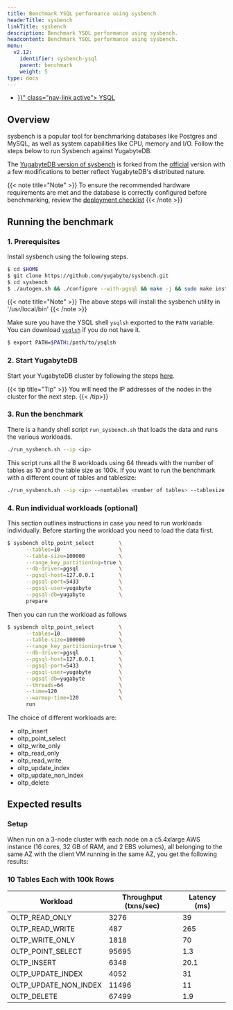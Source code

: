 ```yaml
---
title: Benchmark YSQL performance using sysbench
headerTitle: sysbench
linkTitle: sysbench
description: Benchmark YSQL performance using sysbench.
headcontent: Benchmark YSQL performance using sysbench.
menu:
  v2.12:
    identifier: sysbench-ysql
    parent: benchmark
    weight: 5
type: docs
---
```

<ul class="nav nav-tabs-alt nav-tabs-yb">

  <li >
    <a href="{{< relref "./sysbench-ysql.md" >}}" class="nav-link active">
      <i class="icon-postgres" aria-hidden="true"></i>
      YSQL
    </a>
  </li>

</ul>

## Overview
sysbench is a popular tool for benchmarking databases like Postgres and MySQL, as well as system capabilities like CPU, memory and I/O. Follow the steps below to run Sysbench against YugabyteDB.

The [YugabyteDB version of sysbench](https://github.com/yugabyte/sysbench) is forked from the [official](https://github.com/akopytov/sysbench) version with a few modifications to better reflect YugabyteDB's distributed nature.

{{< note title="Note" >}}
To ensure the recommended hardware requirements are met and the database is correctly configured before benchmarking, review the [deployment checklist](../../deploy/checklist/)
{{< /note >}}

## Running the benchmark

### 1. Prerequisites

Install sysbench using the following steps.

```sh
$ cd $HOME
$ git clone https://github.com/yugabyte/sysbench.git
$ cd sysbench
$ ./autogen.sh && ./configure --with-pgsql && make -j && sudo make install
```

{{< note title="Note" >}}
The above steps will install the sysbench utility in '/usr/local/bin'
{{< /note >}}

Make sure you have the YSQL shell `ysqlsh` exported to the `PATH` variable. You can download [`ysqlsh`](https://download.yugabyte.com/) if you do not have it.
```sh
$ export PATH=$PATH:/path/to/ysqlsh
```

### 2. Start YugabyteDB
Start your YugabyteDB cluster by following the steps [here](../../deploy/manual-deployment/).

{{< tip title="Tip" >}}
You will need the IP addresses of the nodes in the cluster for the next step.
{{< /tip>}}

### 3. Run the benchmark
There is a handy shell script `run_sysbench.sh` that loads the data and runs the various workloads.
```sh
./run_sysbench.sh --ip <ip>
```
This script runs all the 8 workloads using 64 threads with the number of tables as 10 and the table size as 100k. If you want to run the benchmark with a different count of tables and tablesize:
```sh
./run_sysbench.sh --ip <ip> --numtables <number of tables> --tablesize <number of rows in each table>
```

### 4. Run individual workloads (optional)

This section outlines instructions in case you need to run workloads individually. Before starting the workload you need to load the data first.

```sh
$ sysbench oltp_point_select        \
      --tables=10                   \
      --table-size=100000           \
      --range_key_partitioning=true \
      --db-driver=pgsql             \
      --pgsql-host=127.0.0.1        \
      --pgsql-port=5433             \
      --pgsql-user=yugabyte         \
      --pgsql-db=yugabyte           \
      prepare
```

Then you can run the workload as follows

```sh
$ sysbench oltp_point_select        \
      --tables=10                   \
      --table-size=100000           \
      --range_key_partitioning=true \
      --db-driver=pgsql             \
      --pgsql-host=127.0.0.1        \
      --pgsql-port=5433             \
      --pgsql-user=yugabyte         \
      --pgsql-db=yugabyte           \
      --threads=64                  \
      --time=120                    \
      --warmup-time=120             \
      run
```

The choice of different workloads are:
* oltp_insert
* oltp_point_select
* oltp_write_only
* oltp_read_only
* oltp_read_write
* oltp_update_index
* oltp_update_non_index
* oltp_delete

## Expected results

### Setup

When run on a 3-node cluster with each node on a c5.4xlarge AWS instance (16 cores, 32 GB of RAM, and 2 EBS volumes), all belonging to the same AZ with the client VM running in the same AZ, you get the following results:

### 10 Tables Each with 100k Rows

| Workload   | Throughput (txns/sec) | Latency (ms)
-------------|-----------|----------|
OLTP_READ_ONLY | 3276 | 39
OLTP_READ_WRITE | 487 | 265
OLTP_WRITE_ONLY | 1818 | 70
OLTP_POINT_SELECT| 95695 | 1.3
OLTP_INSERT | 6348 | 20.1
OLTP_UPDATE_INDEX | 4052 | 31
OLTP_UPDATE_NON_INDEX | 11496 | 11
OLTP_DELETE | 67499 | 1.9
